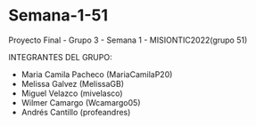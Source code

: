 # Semana-1-51

Proyecto Final - Grupo 3 -  Semana 1 - MISIONTIC2022(grupo 51)

INTEGRANTES DEL GRUPO:

- Maria Camila Pacheco  (MariaCamilaP20)
- Melissa  Galvez  (MelissaGB)
- Miguel Velazco (mivelasco)
- Wilmer Camargo (Wcamargo05)
- Andrés Cantillo (profeandres)
